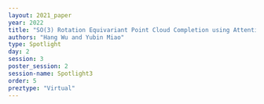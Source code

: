 ```yaml
---
layout: 2021_paper
year: 2022
title: "SO(3) Rotation Equivariant Point Cloud Completion using Attention-based Vector Neurons"
authors: "Hang Wu and Yubin Miao"
type: Spotlight
day: 2
session: 3
poster_session: 2
session-name: Spotlight3
order: 5
preztype: "Virtual"
---
```

